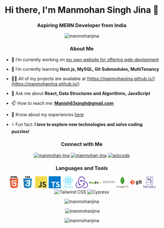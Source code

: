 <h1 align="center">Hi there, I'm Manmohan Singh Jina 👋</h1>
<h3 align="center">Aspiring MERN Developer from India</h3>

<p align="center"> <img src="https://komarev.com/ghpvc/?username=manmohanjina&label=Profile%20views&color=0e75b6&style=flat" alt="manmohanjina" /> </p>

<h3 align="center">About Me</h3>

- 🔭 I’m currently working on [my own website for offering web-devlopment](https://kudos-manmohanjina.vercel.app/)

- 🌱 I’m currently learning **Next.js, MySQL, Git Submodules, MultiTenancy**

- 👨‍💻 All of my projects are available at [https://manmohanjina.github.io/](https://manmohanjina.github.io/)

- 💬 Ask me about **React, Data Structures and Algorithms, JavaScript**

- 📫 How to reach me: **Manish63singh@gmail.com**

- 📄 Know about my experiences [here](https://drive.google.com/file/d/1Ad_jxJd79WzjLj6B4ODzJCSO7ZVh43pV/view?usp=sharing)

- ⚡ Fun fact: **I love to explore new technologies and solve coding puzzles!**

<h3 align="center">Connect with Me</h3>
<p align="center">
<a href="https://www.linkedin.com/in/manmohan-jina-6a43a6260/" target="_blank"><img align="center" src="https://raw.githubusercontent.com/rahuldkjain/github-profile-readme-generator/master/src/images/icons/Social/linked-in-alt.svg" alt="manmohan jina" height="30" width="40" /></a>
<a href="https://codesandbox.com/manmohan jina" target="_blank"><img align="center" src="https://raw.githubusercontent.com/rahuldkjain/github-profile-readme-generator/master/src/images/icons/Social/codesandbox.svg" alt="manmohan jina" height="30" width="40" /></a>
<a href="https://www.leetcode.com/wizcode" target="_blank"><img align="center" src="https://raw.githubusercontent.com/rahuldkjain/github-profile-readme-generator/master/src/images/icons/Social/leet-code.svg" alt="wizcode" height="30" width="40" /></a>
</p>

<h3 align="center">Languages and Tools</h3>
<p align="center">
  <img src="https://raw.githubusercontent.com/devicons/devicon/master/icons/html5/html5-original-wordmark.svg" alt="HTML5" width="40" height="40"/>
  <img src="https://raw.githubusercontent.com/devicons/devicon/master/icons/css3/css3-original-wordmark.svg" alt="CSS3" width="40" height="40"/>
  <img src="https://raw.githubusercontent.com/devicons/devicon/master/icons/javascript/javascript-original.svg" alt="JavaScript" width="40" height="40"/>
  <img src="https://raw.githubusercontent.com/devicons/devicon/master/icons/typescript/typescript-original.svg" alt="TypeScript" width="40" height="40"/>
  <img src="https://raw.githubusercontent.com/devicons/devicon/master/icons/react/react-original-wordmark.svg" alt="React" width="40" height="40"/>
  <img src="https://raw.githubusercontent.com/devicons/devicon/master/icons/redux/redux-original.svg" alt="Redux" width="40" height="40"/>
  <img src="https://raw.githubusercontent.com/devicons/devicon/master/icons/nodejs/nodejs-original-wordmark.svg" alt="Node.js" width="40" height="40"/>
  <img src="https://raw.githubusercontent.com/devicons/devicon/master/icons/express/express-original-wordmark.svg" alt="Express.js" width="40" height="40"/>
  <img src="https://raw.githubusercontent.com/devicons/devicon/master/icons/mongodb/mongodb-original-wordmark.svg" alt="MongoDB" width="40" height="40"/>
  <img src="https://raw.githubusercontent.com/devicons/devicon/master/icons/git/git-original-wordmark.svg" alt="Git" width="40" height="40"/>
  <img src="https://raw.githubusercontent.com/devicons/devicon/master/icons/heroku/heroku-original-wordmark.svg" alt="Heroku" width="40" height="40"/>
  <img src="https://www.vectorlogo.zone/logos/tailwindcss/tailwindcss-icon.svg" alt="Tailwind CSS" width="40" height="40"/>
  <img src="https://raw.githubusercontent.com/simple-icons/simple-icons/6e46ec1fc23b60c8fd0d2f2ff46db82e16dbd75f/icons/cypress.svg" alt="Cypress" width="40" height="40"/>
</p>

<p align="center"><img src="https://github-readme-stats.vercel.app/api/top-langs?username=manmohanjina&show_icons=true&locale=en&layout=compact" alt="manmohanjina" /></p>

<p align="center">&nbsp;<img src="https://github-readme-stats.vercel.app/api?username=manmohanjina&show_icons=true&locale=en" alt="manmohanjina" /></p>

<p align="center"><img src="https://github-readme-streak-stats.herokuapp.com/?user=manmohanjina&" alt="manmohanjina" /></p>
